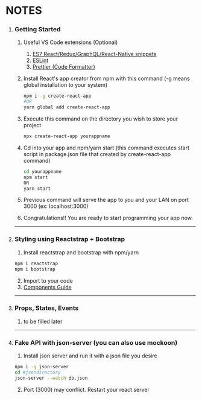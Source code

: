 # NOTES

1. ### Getting Started
    1. Useful VS Code extensions (Optional)

        1. [ES7 React/Redux/GraphQL/React-Native snippets](https://marketplace.visualstudio.com/items?itemName=dsznajder.es7-react-js-snippets)
        2. [ESLint](https://marketplace.visualstudio.com/items?itemName=dbaeumer.vscode-eslint)
        3. [Prettier (Code Formatter)](https://marketplace.visualstudio.com/items?itemName=esbenp.prettier-vscode)

   2. Install React's app creator from npm with this command (-g means global installation to your system)

      ```bash
      npm i -g create-react-app
      #OR
      yarn global add create-react-app
      ```

   3. Execute this command on the directory you wish to store your project

      ```bash
      npx create-react-app yourappname
      ```

   4. Cd into your app and npm/yarn start (this command executes start script in package.json file that created by create-react-app command)

      ```bash
      cd yourappname
      npm start
      OR
      yarn start
      ```

   5. Previous command will serve the app to you and your LAN on port 3000 (ex: localhost:3000)

   6. Congratulations!! You are ready to start programming your app now.

   ------

2. ### Styling using Reactstrap + Bootstrap

   1. Install reactstrap and bootstrap with npm/yarn

   ```bash
   npm i reactstrap
   npm i bootstrap
   ```

    2. Import to your code
    3.  [Components Guide](http://reactstrap.github.io/components)

   ------

 3. ### Props, States, Events

     1. to be filled later

    ------


 4. ### Fake API with json-server (you can also use mockoon)

    1. Install json server and run it with a json file you desire

    ```bash
    npm i -g json-server
    cd #jsondirectory
    json-server --watch db.json
    ```

    2. Port (3000) may conflict. Restart your react server

    